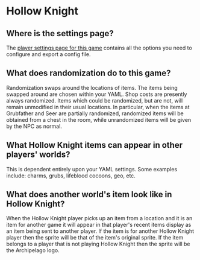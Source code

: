 # Hollow Knight

## Where is the settings page?

The [player settings page for this game](../player-settings) contains all the options you need to configure and export a
config file.

## What does randomization do to this game?

Randomization swaps around the locations of items. The items being swapped around are chosen within your YAML.
Shop costs are presently always randomized. Items which could be randomized, but are not, will remain unmodified in
their usual locations. In particular, when the items at Grubfather and Seer are partially randomized, randomized items
will be obtained from a chest in the room, while unrandomized items will be given by the NPC as normal.

## What Hollow Knight items can appear in other players' worlds?

This is dependent entirely upon your YAML settings. Some examples include: charms, grubs, lifeblood cocoons, geo, etc.

## What does another world's item look like in Hollow Knight?

When the Hollow Knight player picks up an item from a location and it is an item for another game it will appear in that
player's recent items display as an item being sent to another player. If the item is for another Hollow Knight player
then the sprite will be that of the item's original sprite. If the item belongs to a player that is not playing Hollow
Knight then the sprite will be the Archipelago logo.
